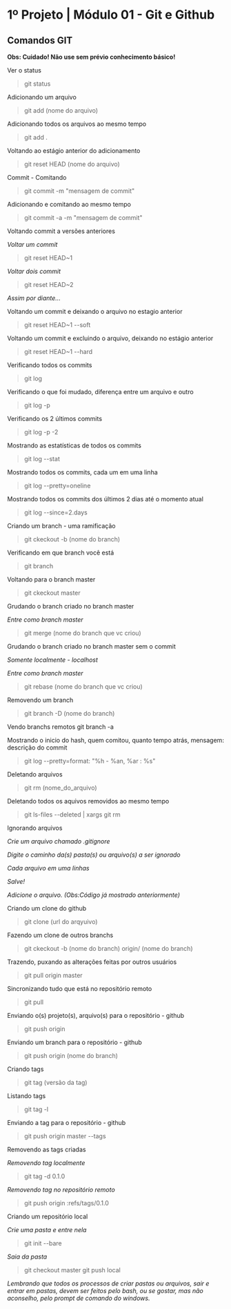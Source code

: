 1º Projeto | Módulo 01 - Git e Github
================================================

Comandos GIT
------------

**Obs: Cuidado! Não use sem prévio conhecimento básico!**

Ver o status
>git status

Adicionando um arquivo
>git add (nome do arquivo) 

Adicionando todos os arquivos ao mesmo tempo
>git add .

Voltando ao estágio anterior do adicionamento
>git reset HEAD (nome do arquivo)

Commit - Comitando
>git commit -m "mensagem de commit"

Adicionando e comitando ao mesmo tempo
>git commit -a -m "mensagem de commit"

Voltando commit a versões anteriores

*Voltar um commit*
>git reset HEAD~1

*Voltar dois commit*
>git reset HEAD~2

*Assim por diante...*

Voltando um commit e deixando o arquivo no estagio anterior
>git reset HEAD~1 --soft

Voltando um commit e excluindo o arquivo, deixando no estágio anterior
>git reset HEAD~1 --hard

Verificando todos os commits
>git log

Verificando o que foi mudado, diferença entre um arquivo e outro
>git log -p

Verificando os 2 últimos commits
>git log -p -2

Mostrando as estatísticas de todos os commits
>git log --stat

Mostrando todos os commits, cada um em uma linha
>git log --pretty=oneline

Mostrando todos os commits dos últimos 2 dias até o momento atual
>git log --since=2.days

Criando um branch - uma ramificação
>git ckeckout -b (nome do branch)

Verificando em que branch você está
>git branch

Voltando para o branch master
>git ckeckout master

Grudando o branch criado no branch master

*Entre como branch master*
>git merge (nome do branch que vc criou)

Grudando o branch criado no branch master sem o commit

*Somente localmente - localhost*

*Entre como branch master*
>git rebase (nome do branch que vc criou)

Removendo um branch
>git branch -D (nome do branch)

Vendo branchs remotos
git branch -a

Mostrando o inicio do hash, quem comitou, quanto tempo atrás, mensagem: descrição do commit
>git log --pretty=format: "%h - %an, %ar : %s"

Deletando arquivos
>git rm (nome_do_arquivo)

Deletando todos os aquivos removidos ao mesmo tempo
>git ls-files --deleted | xargs git rm

Ignorando arquivos

*Crie um arquivo chamado .gitignore*

*Digite o caminho da(s) pasta(s) ou arquivo(s) a ser ignorado*

*Cada arquivo em uma linhas*

*Salve!*

*Adicione o arquivo. (Obs:Código já mostrado anteriormente)*

Criando um clone do github
>git clone (url do arqyuivo)

Fazendo um clone de outros branchs
>git ckeckout -b (nome do branch) origin/ (nome do branch)

Trazendo, puxando as alterações feitas por outros usuários
>git pull origin master

Sincronizando tudo que está no repositório remoto
>git pull

Enviando o(s) projeto(s), arquivo(s) para o repositório - github
>git push origin

Enviando um branch para o repositório - github
>git push origin (nome do branch)

Criando tags
>git tag (versão da tag) 

Listando tags
>git tag -l

Enviando a tag para o repositório - github
>git push origin master --tags

Removendo as tags criadas

*Removendo tag localmente*
>git tag -d 0.1.0

*Removendo tag no repositório remoto*
>git push origin :refs/tags/0.1.0

Criando um repositório local

*Crie uma pasta e entre nela*
>git init --bare

*Saia da pasta*
>git checkout master 
>git push local

*Lembrando que todos os processos de criar pastas ou arquivos, sair e entrar em pastas, devem ser feitos pelo bash, ou se gostar, mas não aconselho, pelo prompt de comando do windows.*